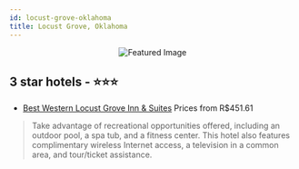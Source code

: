 ```yaml
---
id: locust-grove-oklahoma
title: Locust Grove, Oklahoma
---
```


<center><img src="https://i.travelapi.com/hotels/1000000/120000/119400/119340/8d6c94b2_z.jpg" alt="Featured Image" /></center>


##  3 star hotels - ⭐️⭐️⭐️

-    [Best Western Locust Grove Inn & Suites](https://us.hurb.com/hotels/locust-grove/best-western-locust-grove-inn-suites-JNP-JP986094?cmp=18055) Prices from R$451.61
   > Take advantage of recreational opportunities offered, including an outdoor pool, a spa tub, and a fitness center. This hotel also features complimentary wireless Internet access, a television in a common area, and tour/ticket assistance.

